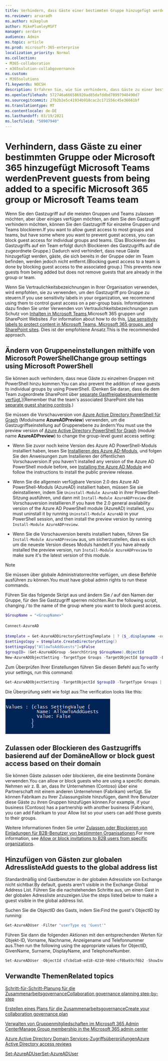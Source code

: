 ```yaml
---
title: Verhindern, dass Gäste einer bestimmten Gruppe hinzugefügt werden
ms.reviewer: arvaradh
ms.author: mikeplum
author: MikePlumleyMSFT
manager: serdars
audience: Admin
ms.topic: article
ms.prod: microsoft-365-enterprise
localization_priority: Normal
ms.collection:
- M365-collaboration
- m365solution-collabgovernance
ms.custom:
- M365solutions
f1.keywords: NOCSH
description: Erfahren Sie, wie Sie verhindern, dass Gäste zu einer bestimmten Gruppe hinzugefügt werden
ms.openlocfilehash: 572746a666586920ad85dafddbd78997940490d7
ms.sourcegitcommit: 27b2b2e5c41934b918cac2c171556c45e36661bf
ms.translationtype: MT
ms.contentlocale: de-DE
ms.lasthandoff: 03/19/2021
ms.locfileid: "50907940"
---
```

# <a name="prevent-guests-from-being-added-to-a-specific-microsoft-365-group-or-microsoft-teams-team"></a><span data-ttu-id="d30cb-103">Verhindern, dass Gäste zu einer bestimmten Gruppe oder Microsoft 365 hinzugefügt Microsoft Teams werden</span><span class="sxs-lookup"><span data-stu-id="d30cb-103">Prevent guests from being added to a specific Microsoft 365 group or Microsoft Teams team</span></span>

<span data-ttu-id="d30cb-104">Wenn Sie den Gastzugriff auf die meisten Gruppen und Teams zulassen möchten, aber über einiges verfügen möchten, an dem Sie den Gastzugriff verhindern möchten, können Sie den Gastzugriff für einzelne Gruppen und Teams blockieren.</span><span class="sxs-lookup"><span data-stu-id="d30cb-104">If you want to allow guest access to most groups and teams, but have some where you want to prevent guest access, you can block guest access for individual groups and teams.</span></span> <span data-ttu-id="d30cb-105">(Das Blockieren des Gastzugriffs auf ein Team erfolgt durch Blockieren des Gastzugriffs auf die zugeordnete Gruppe.) Dadurch wird verhindert, dass neue Gäste hinzugefügt werden, gäste, die sich bereits in der Gruppe oder im Team befinden, werden jedoch nicht entfernt.</span><span class="sxs-lookup"><span data-stu-id="d30cb-105">(Blocking guest access to a team is done by blocking guest access to the associated group.) This prevents new guests from being added but does not remove guests that are already in the group or team.</span></span>

<span data-ttu-id="d30cb-106">Wenn Sie Vertraulichkeitsbezeichnungen in Ihrer Organisation verwenden, wird empfohlen, sie zu verwenden, um den Gastzugriff pro Gruppe zu steuern.</span><span class="sxs-lookup"><span data-stu-id="d30cb-106">If you use sensitivity labels in your organization, we recommend using them to control guest access on a per-group basis.</span></span> <span data-ttu-id="d30cb-107">Informationen dazu finden Sie unter Verwenden von Vertraulichkeitsbezeichnungen zum Schutz von [Inhalten in Microsoft Teams,](../compliance/sensitivity-labels-teams-groups-sites.md)Microsoft 365 gruppen und SharePoint Websites .</span><span class="sxs-lookup"><span data-stu-id="d30cb-107">For information about how to do this, [Use sensitivity labels to protect content in Microsoft Teams, Microsoft 365 groups, and SharePoint sites](../compliance/sensitivity-labels-teams-groups-sites.md).</span></span> <span data-ttu-id="d30cb-108">Dies ist der empfohlene Ansatz.</span><span class="sxs-lookup"><span data-stu-id="d30cb-108">This is the recommended approach.</span></span>

## <a name="change-group-settings-using-microsoft-powershell"></a><span data-ttu-id="d30cb-109">Ändern von Gruppeneinstellungen mithilfe von Microsoft PowerShell</span><span class="sxs-lookup"><span data-stu-id="d30cb-109">Change group settings using Microsoft PowerShell</span></span>

<span data-ttu-id="d30cb-110">Sie können auch verhindern, dass neue Gäste zu einzelnen Gruppen mit PowerShell hinzu kommen.</span><span class="sxs-lookup"><span data-stu-id="d30cb-110">You can also prevent the addition of new guests to individual groups by using PowerShell.</span></span> <span data-ttu-id="d30cb-111">(Denken Sie daran, dass die dem Team zugeordnete SharePoint über [separate Gastfreigabesteuerelemente verfügt.)](/sharepoint/change-external-sharing-site)</span><span class="sxs-lookup"><span data-stu-id="d30cb-111">(Remember that the team's associated SharePoint site has [separate guest sharing controls](/sharepoint/change-external-sharing-site).)</span></span>

<span data-ttu-id="d30cb-112">Sie müssen die Vorschauversion von [Azure Active Directory PowerShell für Graph](/powershell/azure/active-directory/install-adv2) (Modulname **AzureADPreview**) verwenden, um die Gastzugriffseinstellung auf Gruppenebene zu ändern:</span><span class="sxs-lookup"><span data-stu-id="d30cb-112">You must use the preview version of [Azure Active Directory PowerShell for Graph](/powershell/azure/active-directory/install-adv2) (module name **AzureADPreview**) to change the group-level guest access setting:</span></span>

- <span data-ttu-id="d30cb-113">Wenn Sie zuvor noch keine Version des Azure AD PowerShell-Moduls installiert haben, lesen Sie [Installieren des Azure AD-Moduls](/powershell/azure/active-directory/install-adv2?preserve-view=true&view=azureadps-2.0-preview), und folgen Sie den Anweisungen zum Installieren der öffentlichen Vorschauversion.</span><span class="sxs-lookup"><span data-stu-id="d30cb-113">If you haven't installed any version of the Azure AD PowerShell module before, see [Installing the Azure AD Module](/powershell/azure/active-directory/install-adv2?preserve-view=true&view=azureadps-2.0-preview) and follow the instructions to install the public preview release.</span></span>

- <span data-ttu-id="d30cb-114">Wenn Sie die allgemein verfügbare Version 2.0 des Azure AD PowerShell-Moduls (AzureAD) installiert haben, müssen Sie sie deinstallieren, indem Sie `Uninstall-Module AzureAD` in ihrer PowerShell-Sitzung ausführen, und dann mit `Install-Module AzureADPreview` die Vorschauversion installieren.</span><span class="sxs-lookup"><span data-stu-id="d30cb-114">If you have the 2.0 general availability version of the Azure AD PowerShell module (AzureAD) installed, you must uninstall it by running `Uninstall-Module AzureAD` in your PowerShell session, and then install the preview version by running `Install-Module AzureADPreview`.</span></span>

- <span data-ttu-id="d30cb-115">Wenn Sie die Vorschauversion bereits installiert haben, führen Sie `Install-Module AzureADPreview` aus, um sicherzustellen, dass es sich um die neueste Version dieses Moduls handelt.</span><span class="sxs-lookup"><span data-stu-id="d30cb-115">If you have already installed the preview version, run `Install-Module AzureADPreview` to make sure it's the latest version of this module.</span></span>

> [!NOTE]
> <span data-ttu-id="d30cb-116">Sie müssen über globale Administratorrechte verfügen, um diese Befehle ausführen zu können.</span><span class="sxs-lookup"><span data-stu-id="d30cb-116">You must have global admin rights to run these commands.</span></span> 

<span data-ttu-id="d30cb-117">Führen Sie das folgende Skript aus und ändern Sie */<GroupName/>* auf den Namen der Gruppe, für den Sie Gastzugriff sperren möchten.</span><span class="sxs-lookup"><span data-stu-id="d30cb-117">Run the following script, changing */<GroupName/>* to the name of the group where you want to block guest access.</span></span>

```PowerShell
$GroupName = "<GroupName>"

Connect-AzureAD

$template = Get-AzureADDirectorySettingTemplate | ? {$_.displayname -eq "group.unified.guest"}
$settingsCopy = $template.CreateDirectorySetting()
$settingsCopy["AllowToAddGuests"]=$False
$groupID= (Get-AzureADGroup -SearchString $GroupName).ObjectId
New-AzureADObjectSetting -TargetType Groups -TargetObjectId $groupID -DirectorySetting $settingsCopy
```

<span data-ttu-id="d30cb-118">Zum Überprüfen Ihrer Einstellungen führen Sie diesen Befehl aus:</span><span class="sxs-lookup"><span data-stu-id="d30cb-118">To verify your settings, run this command:</span></span>

```PowerShell
Get-AzureADObjectSetting -TargetObjectId $groupID -TargetType Groups | fl Values
```

<span data-ttu-id="d30cb-119">Die Überprüfung sieht wie folgt aus:</span><span class="sxs-lookup"><span data-stu-id="d30cb-119">The verification looks like this:</span></span>
    
![Screenshot des PowerShell-Fensters, das anzeigt, dass der Gastgruppenzugriff auf falsch festgelegt wurde.](../media/09ebfb4f-859f-44c3-a29e-63a59fd6ef87.png)
  
## <a name="allow-or-block-guest-access-based-on-their-domain"></a><span data-ttu-id="d30cb-121">Zulassen oder Blockieren des Gastzugriffs basierend auf der Domäne</span><span class="sxs-lookup"><span data-stu-id="d30cb-121">Allow or block guest access based on their domain</span></span>

<span data-ttu-id="d30cb-122">Sie können Gäste zulassen oder blockieren, die eine bestimmte Domäne verwenden.</span><span class="sxs-lookup"><span data-stu-id="d30cb-122">You can allow or block guests who are using a specific domain.</span></span> <span data-ttu-id="d30cb-123">Nehmen wir z. B. an, dass Ihr Unternehmen (Contoso) über eine Partnerschaft mit einem anderen Unternehmen (Fabrikam) verfügt. Sie können Fabrikam zu Ihrer Zulassungsliste hinzufügen, damit Ihre Benutzer diese Gäste zu ihren Gruppen hinzufügen können.</span><span class="sxs-lookup"><span data-stu-id="d30cb-123">For example, if your business (Contoso) has a partnership with another business (Fabrikam), you can add Fabrikam to your Allow list so your users can add those guests to their groups.</span></span>

<span data-ttu-id="d30cb-124">Weitere Informationen finden Sie unter [Zulassen oder Blockieren von Einladungen für B2B-Benutzer von bestimmten Organisationen](/azure/active-directory/b2b/allow-deny-list).</span><span class="sxs-lookup"><span data-stu-id="d30cb-124">For more information, see [Allow or block invitations to B2B users from specific organizations](/azure/active-directory/b2b/allow-deny-list).</span></span>

## <a name="add-guests-to-the-global-address-list"></a><span data-ttu-id="d30cb-125">Hinzufügen von Gästen zur globalen Adressliste</span><span class="sxs-lookup"><span data-stu-id="d30cb-125">Add guests to the global address list</span></span>

<span data-ttu-id="d30cb-126">Standardmäßig sind Gastbenutzer in der globalen Adressliste von Exchange nicht sichtbar.</span><span class="sxs-lookup"><span data-stu-id="d30cb-126">By default, guests aren't visible in the Exchange Global Address List.</span></span> <span data-ttu-id="d30cb-127">Führen Sie die nachstehenden Schritte aus, um einen Gast in der globalen Adressliste anzuzeigen.</span><span class="sxs-lookup"><span data-stu-id="d30cb-127">Use the steps listed below to make a guest visible in the global address list.</span></span>

<span data-ttu-id="d30cb-128">Suchen Sie die ObjectID des Gasts, indem Sie:</span><span class="sxs-lookup"><span data-stu-id="d30cb-128">Find the guest's ObjectID by running:</span></span>

```PowerShell
Get-AzureADUser -Filter "userType eq 'Guest'"
```

<span data-ttu-id="d30cb-129">Führen Sie dann die folgenden Aktionen mit den entsprechenden Werten für Objekt-ID, Vorname, Nachname, Anzeigename und Telefonnummer aus.</span><span class="sxs-lookup"><span data-stu-id="d30cb-129">Then run the following using the appropriate values for ObjectID, GivenName, Surname, DisplayName, and TelephoneNumber.</span></span>

```PowerShell
Set-AzureADUser -ObjectId cfcbd1a0-ed18-4210-9b9d-cf0ba93cf6b2 -ShowInAddressList $true -GivenName 'Megan' -Surname 'Bowen' -DisplayName 'Megan Bowen' -TelephoneNumber '555-555-5555'
```

## <a name="related-topics"></a><span data-ttu-id="d30cb-130">Verwandte Themen</span><span class="sxs-lookup"><span data-stu-id="d30cb-130">Related topics</span></span>

[<span data-ttu-id="d30cb-131">Schritt-für-Schritt-Planung für die Zusammenarbeitsgovernance</span><span class="sxs-lookup"><span data-stu-id="d30cb-131">Collaboration governance planning step-by-step</span></span>](collaboration-governance-overview.md#collaboration-governance-planning-step-by-step)

[<span data-ttu-id="d30cb-132">Erstellen eines Plans für die Zusammenarbeitsgovernance</span><span class="sxs-lookup"><span data-stu-id="d30cb-132">Create your collaboration governance plan</span></span>](collaboration-governance-first.md)

[<span data-ttu-id="d30cb-133">Verwalten von Gruppenmitgliedschaften im Microsoft 365 Admin Center</span><span class="sxs-lookup"><span data-stu-id="d30cb-133">Manage Group membership in the Microsoft 365 admin center</span></span>](../admin/create-groups/add-or-remove-members-from-groups.md)
  
[<span data-ttu-id="d30cb-134">Azure Active Directory Domain Services-Zugriffsüberprüfungen</span><span class="sxs-lookup"><span data-stu-id="d30cb-134">Azure Active Directory access reviews</span></span>](/azure/active-directory/active-directory-azure-ad-controls-perform-access-review)

[<span data-ttu-id="d30cb-135">Set-AzureADUser</span><span class="sxs-lookup"><span data-stu-id="d30cb-135">Set-AzureADUser</span></span>](/powershell/module/azuread/set-azureaduser)